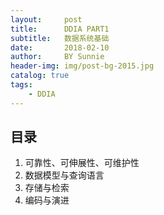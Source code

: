 ```yaml
---
layout:     post
title:      DDIA PART1
subtitle:   数据系统基础
date:       2018-02-10
author:     BY Sunnie
header-img: img/post-bg-2015.jpg
catalog: true
tags:
    - DDIA
---
```


## 目录

1. 可靠性、可伸展性、可维护性
2. 数据模型与查询语言
3. 存储与检索
4. 编码与演进

